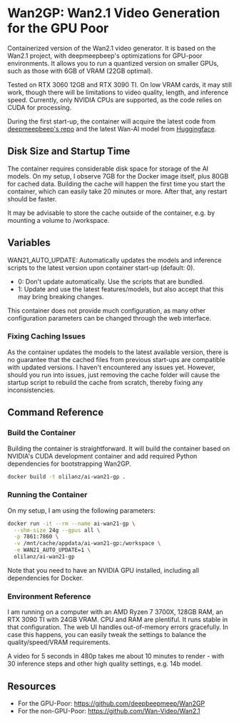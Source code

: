 # Wan2GP: Wan2.1 Video Generation for the GPU Poor

Containerized version of the Wan2.1 video generator. It is based on the Wan2.1 project, with deepmeepbeep's optimizations for GPU-poor environments. It allows you to run a quantized version on smaller GPUs, such as those with 6GB of VRAM (22GB optimal).

Tested on RTX 3060 12GB and RTX 3090 TI. On low VRAM cards, it may still work, though there will be limitations to video quality, length, and inference speed. Currently, only NVIDIA CPUs are supported, as the code relies on CUDA for processing.

During the first start-up, the container will acquire the latest code from [deepmeepbeep's repo](https://github.com/deepbeepmeep/Wan2GP) and the latest Wan-AI model from [Huggingface](https://huggingface.co/Wan-AI).

## Disk Size and Startup Time
The container requires considerable disk space for storage of the AI models. On my setup, I observe 7GB for the Docker image itself, plus 80GB for cached data. Building the cache will happen the first time you start the container, which can easily take 20 minutes or more. After that, any restart should be faster.

It may be advisable to store the cache outside of the container, e.g. by mounting a volume to /workspace.

## Variables
WAN21_AUTO_UPDATE: Automatically updates the models and inference scripts to the latest version upon container start-up (default: 0).
 - 0: Don't update automatically. Use the scripts that are bundled.
 - 1: Update and use the latest features/models, but also accept that this may bring breaking changes.

This container does not provide much configuration, as many other configuration parameters can be changed through the web interface.

### Fixing Caching Issues
As the container updates the models to the latest available version, there is no guarantee that the cached files from previous start-ups are compatible with updated versions. I haven't encountered any issues yet. However, should you run into issues, just removing the cache folder will cause the startup script to rebuild the cache from scratch, thereby fixing any inconsistencies.

## Command Reference

### Build the Container
Building the container is straightforward. It will build the container based on NVIDIA's CUDA development container and add required Python dependencies for bootstrapping Wan2GP.
```bash
docker build -t olilanz/ai-wan21-gp .
```

### Running the Container
On my setup, I am using the following parameters:
```bash
docker run -it --rm --name ai-wan21-gp \
  --shm-size 24g --gpus all \
  -p 7861:7860 \
  -v /mnt/cache/appdata/ai-wan21-gp:/workspace \
  -e WAN21_AUTO_UPDATE=1 \
  olilanz/ai-wan21-gp
```
Note that you need to have an NVIDIA GPU installed, including all dependencies for Docker.

### Environment Reference
I am running on a computer with an AMD Ryzen 7 3700X, 128GB RAM, an RTX 3090 TI with 24GB VRAM. CPU and RAM are plentiful. It runs stable in that configuration. The web UI handles out-of-memory errors gracefully. In case this happens, you can easily tweak the settings to balance the quality/speed/VRAM requirements.

A video for 5 seconds in 480p takes me about 10 minutes to render - with 30 inference steps and other high quality settings, e.g. 14b model.

## Resources
* For the GPU-Poor: https://github.com/deepbeepmeep/Wan2GP
* For the non-GPU-Poor: https://github.com/Wan-Video/Wan2.1
